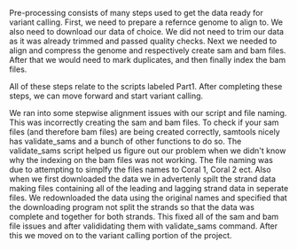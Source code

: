 Pre-processing consists of many steps used to get the data ready for variant calling. First, we need to prepare a refernce genome to align to. We also need to download our data of choice. We did not need to trim our data as it was already trimmed and passed quality checks. Next we needed to align and compress the genome and respectively create sam and bam files. After that we would need to mark duplicates, and then finally index the bam files. 

All of these steps relate to the scripts labeled Part1. After completing these steps, we can move forward and start variant calling.

We ran into some stepwise alignment issues with our script and file naming. This was incorrectly creating the sam and bam files. To check if your sam files (and therefore bam files) are being created correctly, samtools nicely has validate_sams and a bunch of other functions to do so. The validate_sams script helped us figure out our problem when we didn't know why the indexing on the bam files was not working. The file naming was due to attempting to simplfy the files names to Coral 1, Coral 2 ect. Also when we first downloaded the data we in advertenly spilt the strand data making files containing all of the leading and lagging strand data in seperate files. We redownloaded the data using the original names and specified that the downloading program not split the strands so that the data was complete and together for both strands.  This fixed all of the sam and bam file issues and after valididating them with validate_sams command. After this we moved on to the variant calling portion of the project.
